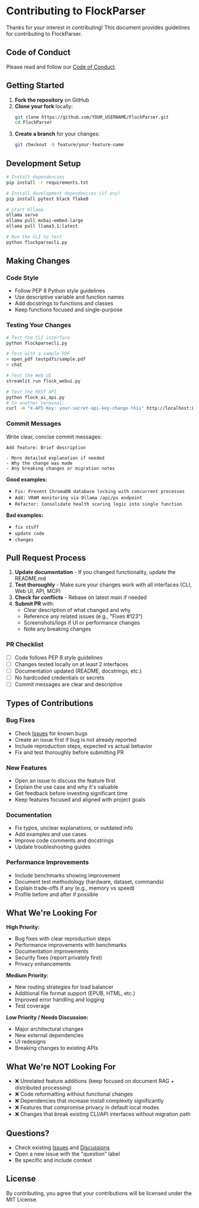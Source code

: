# Contributing to FlockParser

Thanks for your interest in contributing! This document provides guidelines for contributing to FlockParser.

## Code of Conduct

Please read and follow our [Code of Conduct](CODE_OF_CONDUCT.md).

## Getting Started

1. **Fork the repository** on GitHub
2. **Clone your fork** locally:
   ```bash
   git clone https://github.com/YOUR_USERNAME/FlockParser.git
   cd FlockParser
   ```
3. **Create a branch** for your changes:
   ```bash
   git checkout -b feature/your-feature-name
   ```

## Development Setup

```bash
# Install dependencies
pip install -r requirements.txt

# Install development dependencies (if any)
pip install pytest black flake8

# Start Ollama
ollama serve
ollama pull mxbai-embed-large
ollama pull llama3.1:latest

# Run the CLI to test
python flockparsecli.py
```

## Making Changes

### Code Style

- Follow PEP 8 Python style guidelines
- Use descriptive variable and function names
- Add docstrings to functions and classes
- Keep functions focused and single-purpose

### Testing Your Changes

```bash
# Test the CLI interface
python flockparsecli.py

# Test with a sample PDF
> open_pdf testpdfs/sample.pdf
> chat

# Test the Web UI
streamlit run flock_webui.py

# Test the REST API
python flock_ai_api.py
# In another terminal:
curl -H "X-API-Key: your-secret-api-key-change-this" http://localhost:8000/
```

### Commit Messages

Write clear, concise commit messages:

```
Add feature: Brief description

- More detailed explanation if needed
- Why the change was made
- Any breaking changes or migration notes
```

**Good examples:**
- `Fix: Prevent ChromaDB database locking with concurrent processes`
- `Add: VRAM monitoring via Ollama /api/ps endpoint`
- `Refactor: Consolidate health scoring logic into single function`

**Bad examples:**
- `fix stuff`
- `update code`
- `changes`

## Pull Request Process

1. **Update documentation** - If you changed functionality, update the README.md
2. **Test thoroughly** - Make sure your changes work with all interfaces (CLI, Web UI, API, MCP)
3. **Check for conflicts** - Rebase on latest main if needed
4. **Submit PR** with:
   - Clear description of what changed and why
   - Reference any related issues (e.g., "Fixes #123")
   - Screenshots/logs if UI or performance changes
   - Note any breaking changes

### PR Checklist

- [ ] Code follows PEP 8 style guidelines
- [ ] Changes tested locally on at least 2 interfaces
- [ ] Documentation updated (README, docstrings, etc.)
- [ ] No hardcoded credentials or secrets
- [ ] Commit messages are clear and descriptive

## Types of Contributions

### Bug Fixes

- Check [Issues](https://github.com/yourusername/FlockParser/issues) for known bugs
- Create an issue first if bug is not already reported
- Include reproduction steps, expected vs actual behavior
- Fix and test thoroughly before submitting PR

### New Features

- Open an issue to discuss the feature first
- Explain the use case and why it's valuable
- Get feedback before investing significant time
- Keep features focused and aligned with project goals

### Documentation

- Fix typos, unclear explanations, or outdated info
- Add examples and use cases
- Improve code comments and docstrings
- Update troubleshooting guides

### Performance Improvements

- Include benchmarks showing improvement
- Document test methodology (hardware, dataset, commands)
- Explain trade-offs if any (e.g., memory vs speed)
- Profile before and after if possible

## What We're Looking For

**High Priority:**
- Bug fixes with clear reproduction steps
- Performance improvements with benchmarks
- Documentation improvements
- Security fixes (report privately first)
- Privacy enhancements

**Medium Priority:**
- New routing strategies for load balancer
- Additional file format support (EPUB, HTML, etc.)
- Improved error handling and logging
- Test coverage

**Low Priority / Needs Discussion:**
- Major architectural changes
- New external dependencies
- UI redesigns
- Breaking changes to existing APIs

## What We're NOT Looking For

- ❌ Unrelated feature additions (keep focused on document RAG + distributed processing)
- ❌ Code reformatting without functional changes
- ❌ Dependencies that increase install complexity significantly
- ❌ Features that compromise privacy in default local modes
- ❌ Changes that break existing CLI/API interfaces without migration path

## Questions?

- Check existing [Issues](https://github.com/yourusername/FlockParser/issues) and [Discussions](https://github.com/yourusername/FlockParser/discussions)
- Open a new issue with the "question" label
- Be specific and include context

## License

By contributing, you agree that your contributions will be licensed under the MIT License.
